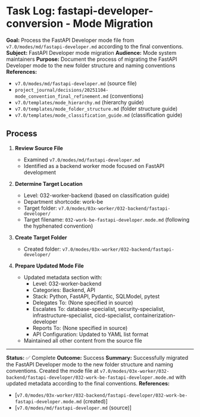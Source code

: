 # Task Log: fastapi-developer-conversion - Mode Migration

**Goal:** Process the FastAPI Developer mode file from `v7.0/modes/md/fastapi-developer.md` according to the final conventions.
**Subject:** FastAPI Developer mode migration
**Audience:** Mode system maintainers
**Purpose:** Document the process of migrating the FastAPI Developer mode to the new folder structure and naming conventions
**References:** 
- `v7.0/modes/md/fastapi-developer.md` (source file)
- `project_journal/decisions/20251104-mode_convention_final_refinement.md` (conventions)
- `v7.0/templates/mode_hierarchy.md` (hierarchy guide)
- `v7.0/templates/mode_folder_structure.md` (folder structure guide)
- `v7.0/templates/mode_classification_guide.md` (classification guide)

## Process

1. **Review Source File**
   - Examined `v7.0/modes/md/fastapi-developer.md`
   - Identified as a backend worker mode focused on FastAPI development

2. **Determine Target Location**
   - Level: 032-worker-backend (based on classification guide)
   - Department shortcode: work-be
   - Target folder: `v7.0/modes/03x-worker/032-backend/fastapi-developer/`
   - Target filename: `032-work-be-fastapi-developer.mode.md` (following the hyphenated convention)

3. **Create Target Folder**
   - Created folder: `v7.0/modes/03x-worker/032-backend/fastapi-developer/`

4. **Prepare Updated Mode File**
   - Updated metadata section with:
     - Level: 032-worker-backend
     - Categories: Backend, API
     - Stack: Python, FastAPI, Pydantic, SQLModel, pytest
     - Delegates To: (None specified in source)
     - Escalates To: database-specialist, security-specialist, infrastructure-specialist, cicd-specialist, containerization-developer
     - Reports To: (None specified in source)
     - API Configuration: Updated to YAML list format
   - Maintained all other content from the source file

---
**Status:** ✅ Complete
**Outcome:** Success
**Summary:** Successfully migrated the FastAPI Developer mode to the new folder structure and naming conventions. Created the mode file at `v7.0/modes/03x-worker/032-backend/fastapi-developer/032-work-be-fastapi-developer.mode.md` with updated metadata according to the final conventions.
**References:** 
- [`v7.0/modes/03x-worker/032-backend/fastapi-developer/032-work-be-fastapi-developer.mode.md` (created)]
- [`v7.0/modes/md/fastapi-developer.md` (source)]